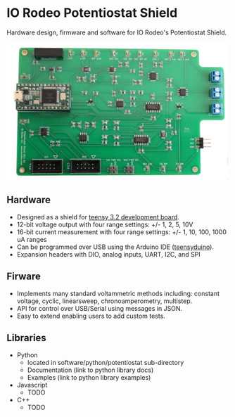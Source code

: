 # IO Rodeo Potentiostat Shield


Hardware design, firmware and software for IO Rodeo's Potentiostat Shield.  


![alt text](/images/pstat_shield_img_0.JPG)

## Hardware

* Designed as a shield for  [teensy 3.2 development board](https://www.pjrc.com/teensy/teensy31.html).   
* 12-bit voltage output with four range settings:  +/- 1, 2, 5, 10V
* 16-bit current measurement with four  range settings: +/- 1, 10, 100, 1000 uA ranges
* Can be programmed over USB using the Arduino IDE ([teensyduino](https://www.pjrc.com/teensy/td_download.html)).  
* Expansion headers with DIO, analog inputs, UART, I2C, and SPI 

## Firware

* Implements many standard voltammetric methods including: constant voltage, cyclic, linearsweep, chronoamperometry, multistep. 
* API for control over USB/Serial using messages in JSON. 
* Easy to extend enabling users to add custom tests. 

## Libraries

* Python 
    - located in software/python/potentiostat sub-directory
    - Documentation  (link to python library docs) 
    - Examples       (link to python library examples)
* Javascript
    - TODO
* C++
    - TODO